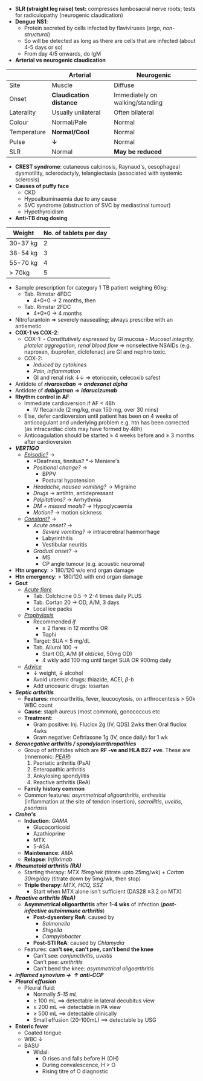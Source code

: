 - **SLR (straight leg raise) test:** compresses lumbosacral nerve roots; tests for radiculopathy (neurogenic claudication)
- **Dengue NS1**:
	- Protein secreted by cells infected by flaviviruses (ergo, *non-structural*)
	- So will be detected as long as there are cells that are infected (about 4-5 days or so)
	- From day 4/5 onwards, do IgM
- **Arterial vs neurogenic claudication**

||Arterial|Neurogenic|
|----|----|------------|
|Site|Muscle|Diffuse|
|Onset|**Claudication distance**|Immediately on walking/standing|
|Laterality|Usually unilateral|Often bilateral|
|Colour|Normal/Pale|Normal|
|Temperature|**Normal/Cool**|Normal|
|Pulse|**↓**|Normal|
|SLR|Normal|**May be reduced**|

- **CREST syndrome**: cutaneous calcinosis, Raynaud's, oesophageal dysmotility, sclerodactyly, telangiectasia (associated with systemic sclerosis)
- **Causes of puffy face**
	- CKD
	- Hypoalbuminaemia due to any cause
	- SVC syndrome (obstruction of SVC by mediastinal tumour)
	- Hypothyroidism
- **Anti-TB drug dosing**

|Weight|No. of tablets per day|
|-------|-----|
|30-37 kg| 2|
|38-54 kg| 3|
|55-70 kg| 4|
|> 70kg| 5|

- Sample prescription for category 1 TB patient weighing 60kg:
	- Tab. Rimstar 4FDC
		- 4+0+0 -> 2 months, then
	- Tab. Rimstar 2FDC
		- 4+0+0 -> 4 months
- Nitrofurantoin => severely nauseating; always prescribe with an antiemetic
- **COX-1 vs COX-2**:
	- COX-1: 
			- *Constitutively expressed* by GI mucosa
			- *Mucosal integrity, platelet aggregation, renal blood flow* => nonselective NSAIDs (e.g. naproxen, ibuprofen, diclofenac) are GI and nephro toxic.
	- COX-2:
		- *Induced by cytokines*
		- *Pain, inflammation*
		- GI and renal risk ↓↓ => etoricoxin, celecoxib safest 
- Antidote of ***rivaroxaban*** => ***andexanet alpha***
- Antidote of ***dabigatran*** => ***idarucizumab***
- **Rhythm control in AF**
	- Immediate cardioversion if AF < 48h
		- IV flecainide (2 mg/kg, max 150 mg, over 30 mins)
	- Else, defer cardioversion until patient has been on 4 weeks of anticoagulant and underlying problem e.g. htn has been corrected (as intracardiac clots may have formed by 48h)
	- Anticoagulation should be started ≥ 4 weeks before and ≥ 3 months after cardioversion
- ***VERTIGO***
	- <u>*Episodic?*</u> -> 
		- *Deafness, tinnitus? *-> Meniere's
		- *Positional change?* ->
			- BPPV
			- Postural hypotension
		- *Headache, nausea vomiting?* -> Migraine
		- *Drugs* -> antihtn, antidepressant
		- *Palpitations?* -> Arrhythmia
		- *DM + missed meals?* -> Hypoglycaemia 
		- *Motion?* -> motion sickness
	- <u>*Constant?*</u> ->
		- *Acute onset?* ->
			- *Severe vomiting?* -> intracerebral haemorrhage 
			- Labyrinthitis
			- Vestibular neuritis
		- *Gradual onset?* ->
			- MS
			- CP angle tumour (e.g. acoustic neuroma)
- **Htn urgency**: > 180/120 w/o end organ damage
- **Htn emergency**: > 180/120 with end organ damage
- **Gout**
	- <u>*Acute flare*</u>
		- Tab. Colchicine 0.5 $\rightarrow$ 2-4 times daily PLUS
		- Tab. Cortan 20 $\rightarrow$ OD, A/M, 3 days
		- Local ice packs
	- <u>*Prophylaxis*</u>
		- Recommended *if*
			- ≥ 2 flares in 12 months OR
			- Tophi
		- Target: SUA < 5 mg/dL
		- Tab. Allurol 100 $\rightarrow$ 
			- Start OD, A/M (if old/ckd, 50mg OD)
			- 4 wkly add 100 mg until target SUA OR 900mg daily
	- <u>*Advice*</u>
		- $\downarrow$ weight, $\downarrow$ alcohol
		- Avoid uraemic drugs: thiazide, ACEi, $\beta$-b
		- Add uricosuric drugs: losartan
- ***Septic arthritis***
	- **Features**: monoarthritis, fever, leucocytosis, on arthrocentesis > 50k WBC count
	- **Cause**: staph aureus (most common), gonococcus etc
	- **Treatment**:
		- Gram positive: Inj. Fluclox 2g (IV, QDS) 2wks then Oral fluclox 4wks
		- Gram negative: Ceftriaxone 1g (IV, once daily) for 1 wk
- ***Seronegative arthritis / spondyloarthropathies***
	- Group of arthritides which are **RF -ve and HLA B27 +ve**. These are (mnemonic: <u>*PEAR*</u>)
		1. Psoriatic arthritis (PsA)
		2. Enteropathic arthritis
		3. Ankylosing spondylitis
		4. Reactive arthritis (ReA)
	- **Family history common**
	- Common features: *asymmetrical oligoarthritis*, *enthesitis* (inflammation at the site of tendon insertion), *sacroilitis*, *uveitis*, *psoriasis*
- ***Crohn's***
	- **Induction**: *GAMA*
		- Glucocorticoid
		- Azathioprine
		- MTX
		- 5-ASA
	- **Maintenance**: *AMA*
	- **Relapse**: *Infliximab*
- ***Rheumatoid arthritis (RA)***
	- Starting therapy: *MTX 15mg/wk* (titrate upto 25mg/wk) + *Cortan 30mg/day* (titrate down by 5mg/wk, then stop)
	- **Triple therapy**: *MTX, HCQ, SSZ*
		- Start when MTX alone isn't sufficient (DAS28 ≥3.2 on MTX)
- ***Reactive arthritis (ReA)***
	- **Asymmetrical oligoarthritis** after **1-4 wks** of infection (***post-infective autoimmune arthritis***)
		- **Post-dysentery ReA**: caused by
			- *Salmonella*
			- *Shigella*
			- *Campylobacter*
		- **Post-STI ReA**: caused by *Chlamydia*
	- Features: **can't see, can't pee, can't bend the knee**
		- Can't see: *conjunctivitis, uveitis*
		- Can't pee: *urethritis*
		- Can't bend the knee: *asymmetrical oligoarthritis*
- ***inflamed synovium $\rightarrow\;\;\boldsymbol{\uparrow}$ anti-CCP***
- ***Pleural effusion***
	- Pleural fluid:
		- Normally *5-15 mL*
		- ≥ 100 mL $\implies$ detectable in lateral decubitus view
		- ≥ 200 mL $\implies$ detectable in PA view
		- ≥ 500 mL $\implies$ detectable clinically
		- Small effusion (20-100mL) $\implies$ detectable by USG
- **Enteric fever**
	- Coated tongue
	- WBC $\downarrow$
	- BASU
		- Widal:
			- O rises and falls before H (OH)
			- During convalescence, H > O
			- Rising titre of O diagnostic







